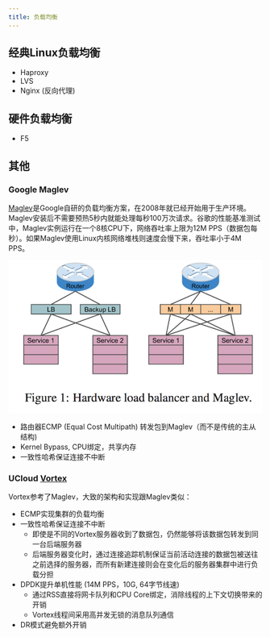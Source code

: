 ```yaml
---
title: 负载均衡
---
```


## 经典Linux负载均衡

- Haproxy
- LVS
- Nginx (反向代理)

## 硬件负载均衡

- F5

## 其他

### Google Maglev

[Maglev](https://research.google.com/pubs/pub44824.html)是Google自研的负载均衡方案，在2008年就已经开始用于生产环境。Maglev安装后不需要预热5秒内就能处理每秒100万次请求。谷歌的性能基准测试中，Maglev实例运行在一个8核CPU下，网络吞吐率上限为12M PPS（数据包每秒）。如果Maglev使用Linux内核网络堆栈则速度会慢下来，吞吐率小于4M PPS。

![](maglev.png)

- 路由器ECMP (Equal Cost Multipath) 转发包到Maglev（而不是传统的主从结构)
- Kernel Bypass, CPU绑定，共享内存
- 一致性哈希保证连接不中断

### UCloud [Vortex](http://mp.weixin.qq.com/s?src=3&timestamp=1484623935&ver=1&signature=ifj0PRCsXKHVPiVcl-dNxhSlKKKcX6hwO1rz-hbipIrL2weMxHv0bSysMyY-yB-AXJrUZix9kjQCpvsRJnxF1grXi*O6nZZjaUFFEdA6ROfgicdAvfEFDM4-i42kY*58GHuAFkhGvMzovPTmTYY*Eg==)

Vortex参考了Maglev，大致的架构和实现跟Maglev类似：

- ECMP实现集群的负载均衡
- 一致性哈希保证连接不中断
    - 即使是不同的Vortex服务器收到了数据包，仍然能够将该数据包转发到同一台后端服务器
    - 后端服务器变化时，通过连接追踪机制保证当前活动连接的数据包被送往之前选择的服务器，而所有新建连接则会在变化后的服务器集群中进行负载分担
- DPDK提升单机性能 (14M PPS，10G, 64字节线速)
    - 通过RSS直接将网卡队列和CPU Core绑定，消除线程的上下文切换带来的开销
    - Vortex线程间采用高并发无锁的消息队列通信
- DR模式避免额外开销